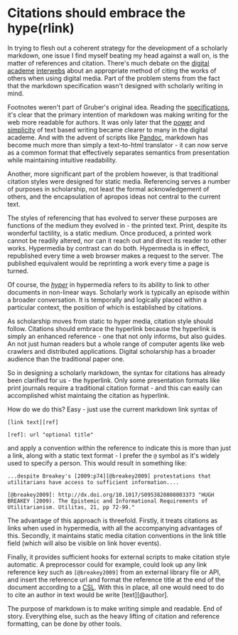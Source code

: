 # Citations should embrace the hype(rlink)

In trying to flesh out a coherent strategy for the development of a scholarly markdown, one issue I find myself beating my head against a wall on, is the matter of references and citation.  There's much debate on the [digital] [academe] [interwebs] about an appropriate method of citing the works of others when using digital media.  Part of the problem stems from the fact that the markdown specification wasn't designed with scholarly writing in mind.  

Footnotes weren't part of Gruber's original idea.  Reading the [specifications][markdown], it's clear that the primary intention of markdown was making writing for the web more readable for authors.  It was only later that the [power] and [simplicity] of text based writing became clearer to many in the digital academe.  And with the advent of scripts like [Pandoc], markdown has become much more than simply a text-to-html translator - it can now serve as a common format that effectively separates semantics from presentation while maintaining intuitive readability.

Another, more significant part of the problem however, is that traditional citation styles were designed for static media.  Referencing serves a number of purposes in scholarship, not least the formal acknowledgement of others, and the encapsulation of apropos ideas not central to the current text.

The styles of referencing that has evolved to server these purposes are functions of the medium they evolved in - the printed text.  Print, despite its wonderful tactility, is a static medium.  Once produced, a printed work cannot be readily altered, nor can it reach out and direct its reader to other works.  Hypermedia by contrast can do both.  Hypermedia is in effect, republished every time a web browser makes a request to the server.  The published equivalent would be reprinting a work every time a page is turned.

Of course, the _[hyper]_ in hypermedia refers to its ability to link to other documents in non-linear ways.  Scholarly work is typically an episode within a broader conversation.  It is temporally and logically placed within a particular context, the position of which is established by citations.

As scholarship moves from static to hyper media, citation style should follow.  Citations should embrace the hyperlink because the hyperlink is simply an enhanced reference - one that not only informs, but also guides.  An not just human readers but a whole range of computer agents like web crawlers and distributed applications.  Digital scholarship has a broader audience than the traditional paper one.

So in designing a scholarly markdown, the syntax for citations has already been clarified for us - the hyperlink.  Only some presentation formats like print journals require a traditional citation format - and this can easily can accomplished whist maintaing the citation as hyperlink.

How do we do this?  Easy - just use the current markdown link syntax of

    [link text][ref]
    
    [ref]: url "optional title"
    
and apply a convention within the reference to indicate this is more than just a link, along with a static text format - I prefer the `@` symbol as it's widely used to specify a person.  This would result in something like:

    ...despite Breakey's [2009:p74][@breakey2009] protestations that utilitarians have access to sufficient information....
    
    [@breakey2009]: http://dx.doi.org/10.1017/S0953820808003373 "HUGH BREAKEY (2009). The Epistemic and Informational Requirements of Utilitarianism. Utilitas, 21, pp 72-99."

The advantage of this approach is threefold.  Firstly, it treats citations as links when used in hypermedia, with all the accompanying advantages of this.  Secondly, it maintains static media citation conventions in the link title field (which will also be visible on link hover events).  

Finally, it provides sufficient hooks for external scripts to make citation style automatic.  A preprocessor could for example, could look up any link reference key such as `[@breakey2009]` from an external library file or API, and insert the reference url and format the reference title at the end of the document according to a [CSL].  With this in place, all one would need to do to cite an author in text would be write [text][@author].

The purpose of markdown is to make writing simple and readable. End of story. Everything else, such as the heavy lifting of citation and reference formatting, can be done by other tools.

[digital]: http://blog.martinfenner.org/2013/06/19/citations-in-scholarly-markdown/
[academe]: http://blog.yoavram.com/citations-in-markdown-using-pandoc/
[interwebs]: http://www.gradhacker.org/2012/11/20/using-markdown-like-an-academic/
[markdown]: http://daringfireball.net/projects/markdown/
[csl]: https://github.com/citation-style-language
[hyper]: http://www.w3.org/Proposal.html
[power]: http://chronicle.com/blogs/profhacker/writing-power-tools-text-editors/38940
[simplicity]: http://genewilburn.wordpress.com/2013/08/15/regaining-simplicity-markdown-for-writers/
[pandoc]: http://johnmacfarlane.net/pandoc/